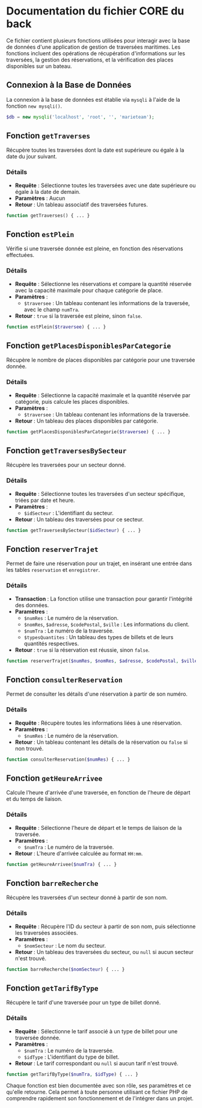 # Documentation du fichier CORE du back

Ce fichier contient plusieurs fonctions utilisées pour interagir avec la base de données d'une application de gestion de traversées maritimes. Les fonctions incluent des opérations de récupération d'informations sur les traversées, la gestion des réservations, et la vérification des places disponibles sur un bateau.

## Connexion à la Base de Données

La connexion à la base de données est établie via `mysqli` à l'aide de la fonction `new mysqli()`.

```php
$db = new mysqli('localhost', 'root', '', 'marieteam');
```

## Fonction `getTraverses`

Récupère toutes les traversées dont la date est supérieure ou égale à la date du jour suivant.

### Détails

- **Requête** : Sélectionne toutes les traversées avec une date supérieure ou égale à la date de demain.
- **Paramètres** : Aucun
- **Retour** : Un tableau associatif des traversées futures.

```php
function getTraverses() { ... }
```

## Fonction `estPlein`

Vérifie si une traversée donnée est pleine, en fonction des réservations effectuées.

### Détails

- **Requête** : Sélectionne les réservations et compare la quantité réservée avec la capacité maximale pour chaque catégorie de place.
- **Paramètres** :
    - `$traversee` : Un tableau contenant les informations de la traversée, avec le champ `numTra`.
- **Retour** : `true` si la traversée est pleine, sinon `false`.

```php
function estPlein($traversee) { ... }
```

## Fonction `getPlacesDisponiblesParCategorie`

Récupère le nombre de places disponibles par catégorie pour une traversée donnée.

### Détails

- **Requête** : Sélectionne la capacité maximale et la quantité réservée par catégorie, puis calcule les places disponibles.
- **Paramètres** :
    - `$traversee` : Un tableau contenant les informations de la traversée.
- **Retour** : Un tableau des places disponibles par catégorie.

```php
function getPlacesDisponiblesParCategorie($traversee) { ... }
```

## Fonction `getTraversesBySecteur`

Récupère les traversées pour un secteur donné.

### Détails

- **Requête** : Sélectionne toutes les traversées d'un secteur spécifique, triées par date et heure.
- **Paramètres** :
    - `$idSecteur` : L'identifiant du secteur.
- **Retour** : Un tableau des traversées pour ce secteur.

```php
function getTraversesBySecteur($idSecteur) { ... }
```

## Fonction `reserverTrajet`

Permet de faire une réservation pour un trajet, en insérant une entrée dans les tables `reservation` et `enregistrer`.

### Détails

- **Transaction** : La fonction utilise une transaction pour garantir l'intégrité des données.
- **Paramètres** :
    - `$numRes` : Le numéro de la réservation.
    - `$nomRes`, `$adresse`, `$codePostal`, `$ville` : Les informations du client.
    - `$numTra` : Le numéro de la traversée.
    - `$typesQuantites` : Un tableau des types de billets et de leurs quantités respectives.
- **Retour** : `true` si la réservation est réussie, sinon `false`.

```php
function reserverTrajet($numRes, $nomRes, $adresse, $codePostal, $ville, $numTra, $typesQuantites) { ... }
```

## Fonction `consulterReservation`

Permet de consulter les détails d'une réservation à partir de son numéro.

### Détails

- **Requête** : Récupère toutes les informations liées à une réservation.
- **Paramètres** :
    - `$numRes` : Le numéro de la réservation.
- **Retour** : Un tableau contenant les détails de la réservation ou `false` si non trouvé.

```php
function consulterReservation($numRes) { ... }
```

## Fonction `getHeureArrivee`

Calcule l'heure d'arrivée d'une traversée, en fonction de l'heure de départ et du temps de liaison.

### Détails

- **Requête** : Sélectionne l'heure de départ et le temps de liaison de la traversée.
- **Paramètres** :
    - `$numTra` : Le numéro de la traversée.
- **Retour** : L'heure d'arrivée calculée au format `HH:mm`.

```php
function getHeureArrivee($numTra) { ... }
```

## Fonction `barreRecherche`

Récupère les traversées d'un secteur donné à partir de son nom.

### Détails

- **Requête** : Récupère l'ID du secteur à partir de son nom, puis sélectionne les traversées associées.
- **Paramètres** :
    - `$nomSecteur` : Le nom du secteur.
- **Retour** : Un tableau des traversées du secteur, ou `null` si aucun secteur n'est trouvé.

```php
function barreRecherche($nomSecteur) { ... }
```

## Fonction `getTarifByType`

Récupère le tarif d'une traversée pour un type de billet donné.

### Détails

- **Requête** : Sélectionne le tarif associé à un type de billet pour une traversée donnée.
- **Paramètres** :
    - `$numTra` : Le numéro de la traversée.
    - `$idType` : L'identifiant du type de billet.
- **Retour** : Le tarif correspondant ou `null` si aucun tarif n'est trouvé.

```php
function getTarifByType($numTra, $idType) { ... }
```

Chaque fonction est bien documentée avec son rôle, ses paramètres et ce qu'elle retourne. Cela permet à toute personne utilisant ce fichier PHP de comprendre rapidement son fonctionnement et de l'intégrer dans un projet.